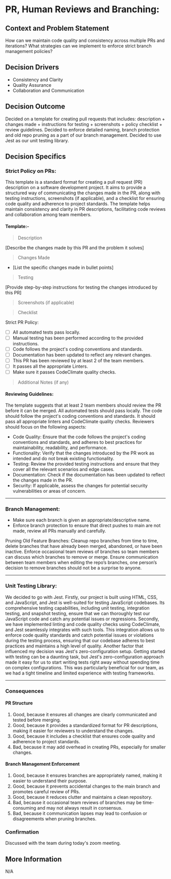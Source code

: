 # PR, Human Reviews and Branching:

## Context and Problem Statement

How can we maintain code quality and consistency across multiple PRs and iterations?
What strategies can we implement to enforce strict branch management policies?

## Decision Drivers

* Consistency and Clarity
* Quality Assurance
* Collaboration and Communication

## Decision Outcome

Decided on a template for creating pull requests that includes: description + changes made + instructions for testing + screenshots + policy checklist + review guidelines.
Decided to enforce detailed naming, branch protection and old repo pruning as a part of our branch management.
Decided to use Jest as our unit testing library.

## Decision Specifics

### Strict Policy on PRs:

This template is a standard format for creating a pull request (PR) description on a software development project. It aims to provide a structured way of communicating the changes made in the PR, along with testing instructions, screenshots (if applicable), and a checklist for ensuring code quality and adherence to project standards. The template helps maintain consistency and clarity in PR descriptions, facilitating code reviews and collaboration among team members.

#### Template:-

> Description

[Describe the changes made by this PR and the problem it solves]

> Changes Made

- [List the specific changes made in bullet points]

> Testing

[Provide step-by-step instructions for testing the changes introduced by this PR]

> Screenshots (if applicable)


> Checklist

Strict PR Policy:

- [ ] All automated tests pass locally.
- [ ] Manual testing has been performed according to the provided instructions.
- [ ] Code follows the project's coding conventions and standards.
- [ ] Documentation has been updated to reflect any relevant changes.
- [ ] This PR has been reviewed by at least 2 of the team members.
- [ ] It passes all the appropriate Linters.
- [ ] Make sure it passes CodeClimate quality checks.

> Additional Notes (if any)


#### Reviewing Guidelines:
The template suggests that at least 2 team members should review the PR before it can be merged.
All automated tests should pass locally.
The code should follow the project's coding conventions and standards.
It should pass all appropriate linters and CodeClimate quality checks.
Reviewers should focus on the following aspects:
- Code Quality: Ensure that the code follows the project's coding conventions and standards, and adheres to best practices for maintainability, readability, and performance.
- Functionality: Verify that the changes introduced by the PR work as intended and do not break existing functionality.
- Testing: Review the provided testing instructions and ensure that they cover all the relevant scenarios and edge cases.
- Documentation: Check if the documentation has been updated to reflect the changes made in the PR.
- Security: If applicable, assess the changes for potential security vulnerabilities or areas of concern.

---

### Branch Management:

- Make sure each branch is given an appropriate/descriptive name.
- Enforce branch protection to ensure that direct pushes to main are not made, review all PRs manually and carefully.

Pruning Old Feature Branches:
Cleanup repo branches from time to time, delete branches that have already been merged, abandoned, or have been inactive.
Enforce occasional team reviews of branches so team members can discuss which branches to remove or merge.
Ensure communication between team members when editing the repo’s branches, one person’s decision to remove branches should not be a surprise to anyone.

---

### Unit Testing Library:
We decided to go with Jest.
Firstly, our project is built using HTML, CSS, and JavaScript, and Jest is well-suited for testing JavaScript codebases. Its comprehensive testing capabilities, including unit testing, integration testing, and snapshot testing, ensure that we can thoroughly test our JavaScript code and catch any potential issues or regressions.
Secondly, we have implemented linting and code quality checks using CodeClimate, and Jest seamlessly integrates with such tools. This integration allows us to enforce code quality standards and catch potential issues or violations during the testing process, ensuring that our codebase adheres to best practices and maintains a high level of quality.
Another factor that influenced my decision was Jest's zero-configuration setup. Getting started with testing can be a daunting task, but Jest's zero-configuration approach made it easy for us to start writing tests right away without spending time on complex configurations. This was particularly beneficial for our team, as we had a tight timeline and limited experience with testing frameworks.

---

### Consequences

#### PR Structure

1. Good, because it ensures all changes are clearly communicated and tested before merging.
2. Good, because it provides a standardized format for PR descriptions, making it easier for reviewers to understand the changes.
3. Good, because it includes a checklist that ensures code quality and adherence to project standards.
4. Bad, because it may add overhead in creating PRs, especially for smaller changes.

#### Branch Management Enforcement

1. Good, because it ensures branches are appropriately named, making it easier to understand their purpose.
2. Good, because it prevents accidental changes to the main branch and promotes careful review of PRs.
3. Good, because it reduces clutter and maintains a clean repository.
4. Bad, because it occasional team reviews of branches may be time-consuming and may not always result in consensus.
5. Bad, because it communication lapses may lead to confusion or disagreements when pruning branches.

### Confirmation

Discussed with the team during today's zoom meeting.

## More Information
N/A
